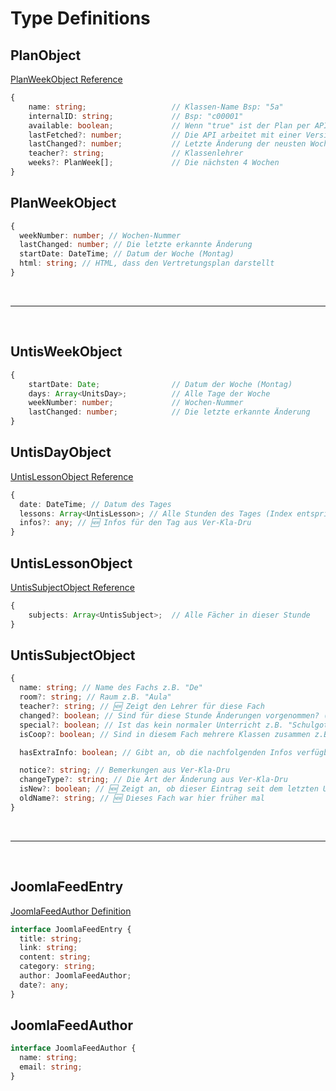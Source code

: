 # Type Definitions
## PlanObject
[PlanWeekObject Reference](#planweekobject)
```ts
{
    name: string;                   // Klassen-Name Bsp: "5a"
    internalID: string;             // Bsp: "c00001"
    available: boolean;             // Wenn "true" ist der Plan per API verfügbar
    lastFetched?: number;           // Die API arbeitet mit einer Version, die zu diesem Zeitpunkt vom HGG-Server geladen wurde
    lastChanged?: number;           // Letzte Änderung der neusten Woche
    teacher?: string;               // Klassenlehrer
    weeks?: PlanWeek[];             // Die nächsten 4 Wochen
}
```
## PlanWeekObject
```ts
{
  weekNumber: number; // Wochen-Nummer
  lastChanged: number; // Die letzte erkannte Änderung
  startDate: DateTime; // Datum der Woche (Montag)
  html: string; // HTML, dass den Vertretungsplan darstellt
}
```

<br/>
<hr/>
<br/>

## UntisWeekObject
```ts
{
    startDate: Date;                // Datum der Woche (Montag)
    days: Array<UnitsDay>;          // Alle Tage der Woche
    weekNumber: number;             // Wochen-Nummer
    lastChanged: number;            // Die letzte erkannte Änderung
}
```
## UntisDayObject
[UntisLessonObject Reference](#untislessonobject)
```ts
{
  date: DateTime; // Datum des Tages
  lessons: Array<UntisLesson>; // Alle Stunden des Tages (Index entspricht der Reihenfolge (1. Stunde, 2. Stunde, ...))
  infos?: any; // 🆕 Infos für den Tag aus Ver-Kla-Dru
}
```
## UntisLessonObject
[UntisSubjectObject Reference](#untissubjectobject)
```ts
{
    subjects: Array<UntisSubject>;  // Alle Fächer in dieser Stunde
}
```
## UntisSubjectObject
```ts
{
  name: string; // Name des Fachs z.B. "De"
  room?: string; // Raum z.B. "Aula"
  teacher?: string; // 🆕 Zeigt den Lehrer für diese Fach
  changed?: boolean; // Sind für diese Stunde Änderungen vorgenommen? (Rot im Vertretungsplan) 🆕 Wird jetzt individuell angezeigt!
  special?: boolean; // Ist das kein normaler Unterricht z.B. "Schulgottesdienst"
  isCoop?: boolean; // Sind in diesem Fach mehrere Klassen zusammen z.B. Religion / Ethik bzw. sind mehrere Lehrer für dieses Fach zuständig z.B. Sport (+ Schwimmen)

  hasExtraInfo: boolean; // Gibt an, ob die nachfolgenden Infos verfügbar sind

  notice?: string; // Bemerkungen aus Ver-Kla-Dru
  changeType?: string; // Die Art der Änderung aus Ver-Kla-Dru
  isNew?: boolean; // 🆕 Zeigt an, ob dieser Eintrag seit dem letzten Update neu ist
  oldName?: string; // 🆕 Dieses Fach war hier früher mal
}
```

<br/>
<hr/>
<br/>

## JoomlaFeedEntry
[JoomlaFeedAuthor Definition](#joomlafeedauthor)
```ts
interface JoomlaFeedEntry {
  title: string;
  link: string;
  content: string;
  category: string;
  author: JoomlaFeedAuthor;
  date?: any;
}
```

## JoomlaFeedAuthor
```ts
interface JoomlaFeedAuthor {
  name: string;
  email: string;
}
```